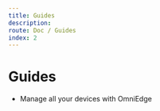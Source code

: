 ```yaml
---
title: Guides
description: 
route: Doc / Guides 
index: 2
---
```

# Guides

- Manage all your devices with OmniEdge